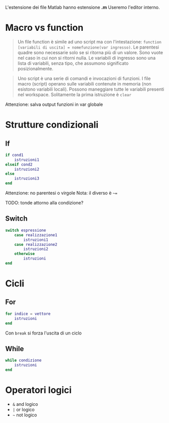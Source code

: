 L'estensione dei file Matlab hanno estensione **.m**
Useremo l'editor interno.

# Macro vs function
> Un file function è simile ad uno script ma con l'intestazione: `function [variabili di uscita] = nomefunzione(var ingresso)`. Le parentesi quadre sono necessarie solo se si ritorna più di un valore. Sono vuote nel caso in cui non si ritorni nulla. Le variabili di ingresso sono una lista di variabili, senza tipo, che assumono significato posizionalmente.

>Uno script è una serie di comandi e invocazioni di funzioni. I file macro (script) operano sulle variabili contenute in memoria (non esistono variabili locali). Possono maneggiare tutte le variabili presenti nel workspace. Solitamente la prima istruzione è `clear`

Attenzione: salva output funzioni in var globale

# Strutture condizionali
## If
```Matlab
if cond1
	istruzioni1
elseif cond2
	istruzioni2
else
	istruzioni3
end
```

Attenzione: no parentesi o virgole
Nota: il diverso è `~=`

TODO: tonde attorno alla condizione?

## Switch
```Matlab
switch espressione
	case realizzazione1
		istruzioni1
	case realizzazione2
		istruzioni2
	otherwise
		istruzioni
end
```

# Cicli
## For
```Matlab
for indice = vettore
	istruzioni
end
```

Con `break` si forza l'uscita di un ciclo

## While
```Matlab
while condizione
	istruzioni
end
```

# Operatori logici
- `&` and logico
- `|` or logico
- `~` not logico